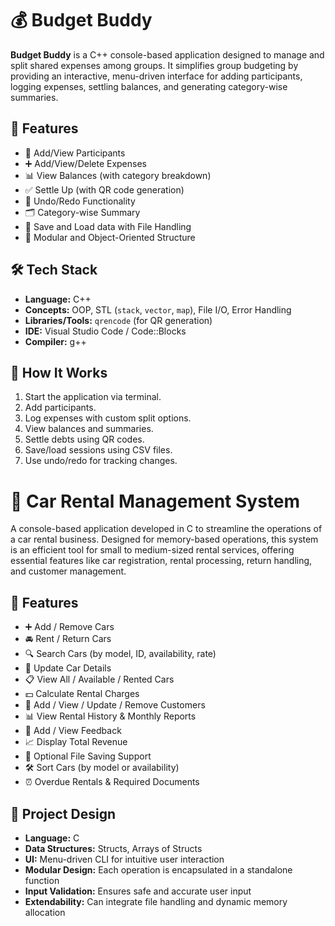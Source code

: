 # 💰 Budget Buddy

**Budget Buddy** is a C++ console-based application designed to manage and split shared expenses among groups. It simplifies group budgeting by providing an interactive, menu-driven interface for adding participants, logging expenses, settling balances, and generating category-wise summaries.

## 🚀 Features

- 👥 Add/View Participants  
- ➕ Add/View/Delete Expenses  
- 📊 View Balances (with category breakdown)  
- ✅ Settle Up (with QR code generation)  
- 🔄 Undo/Redo Functionality  
- 🗂️ Category-wise Summary  
- 💾 Save and Load data with File Handling  
- 🔧 Modular and Object-Oriented Structure

## 🛠️ Tech Stack

- **Language:** C++  
- **Concepts:** OOP, STL (`stack`, `vector`, `map`), File I/O, Error Handling  
- **Libraries/Tools:** `qrencode` (for QR generation)  
- **IDE:** Visual Studio Code / Code::Blocks  
- **Compiler:** g++

## 🧠 How It Works

1. Start the application via terminal.
2. Add participants.
3. Log expenses with custom split options.
4. View balances and summaries.
5. Settle debts using QR codes.
6. Save/load sessions using CSV files.
7. Use undo/redo for tracking changes.
   
# 🚗 Car Rental Management System

A console-based application developed in C to streamline the operations of a car rental business. Designed for memory-based operations, this system is an efficient tool for small to medium-sized rental services, offering essential features like car registration, rental processing, return handling, and customer management.

## 🔧 Features

- ➕ Add / Remove Cars  
- 🚘 Rent / Return Cars  
- 🔍 Search Cars (by model, ID, availability, rate)  
- 📄 Update Car Details  
- 📋 View All / Available / Rented Cars  
- 💵 Calculate Rental Charges  
- 👥 Add / View / Update / Remove Customers  
- 📊 View Rental History & Monthly Reports  
- 💬 Add / View Feedback  
- 📈 Display Total Revenue  
- 📁 Optional File Saving Support  
- 🛠 Sort Cars (by model or availability)  
- ⏰ Overdue Rentals & Required Documents

## 🧱 Project Design

- **Language:** C  
- **Data Structures:** Structs, Arrays of Structs  
- **UI:** Menu-driven CLI for intuitive user interaction  
- **Modular Design:** Each operation is encapsulated in a standalone function  
- **Input Validation:** Ensures safe and accurate user input  
- **Extendability:** Can integrate file handling and dynamic memory allocation

